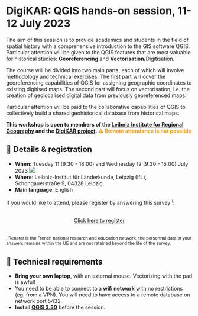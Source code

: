 # DigiKAR: QGIS hands-on session, 11-12 July 2023
The aim of this session is to provide academics and students in the field of spatial history with a comprehensive introduction to the GIS software QGIS.
Particular attention will be given to the QGIS features that are most valuable for historical studies: **Georeferencing** and **Vectorisation**/Digitisation.

The course will be divided into two main parts, each of which will involve methodology and technical exercises.
The first part will cover the georeferencing capabilities of QGIS for assigning geographic coordinates to existing digitised maps.
The second part will focus on vectorisation, i.e. the creation of geolocalised digital data from previously georeferenced maps.

Particular attention will be paid to the collaborative capabilities of QGIS to collectively build a shared geohistorical database from historical maps.

**This workshop is open to members of the [Leibniz Institute for Regional Geography](https://leibniz-ifl.de) and the [DigiKAR project](https://digikar.eu). <span style="color:#ff9800">⚠️ Remote attendance is not possible</span>**

## 📝 Details & registration
- **When**: Tuesday 11 (9:30 - 18:00) and Wednesday 12 (9:30 - 15:00) July 2023  <a target="_blank" href="https://calendar.google.com/calendar/event?action=TEMPLATE&amp;tmeid=MGdrOXE5Z25oaHFvNmVldHAwczBnaGRhaGMgYmVydHJhbmRkdW1lbmlldUBt&amp;tmsrc=bertranddumenieu%40gmail.com"><img border="0" src="https://www.google.com/calendar/images/ext/gc_button1_fr.gif"></a>
- **Where**: Leibniz-Institut für Länderkunde, Leipzig (IfL), Schongauerstraße 9, 04328 Leipzig. 
- **Main language**: English

If you would like to attend, please register by answering this survey <sup>ℹ️</sup>:

<center style="margin: 2rem">
<a class="button-38" href="https://evento.renater.fr/survey/registration-to-the-digikar-hands-on-session-for-qgis-2drijkgp">Click here to register</a>
 </center>

<small> ℹ️ Renater is the French national research and education network, the personnal data in your answers remains within the UE and are not retained beyond the life of the survey. </small>

## 🧰 Technical requirements
- **Bring your own laptop**, with an external mouse. Vectorizing with the pad is awful!
- You need to be able to connect to a **wifi network** with no restrictions (eg. from a VPN). You will need to have access to a remote database on network port 5432.
- **Install [QGIS 3.30](https://www.qgis.org/fr/site/forusers/download.html)** before the session.


